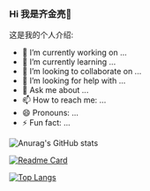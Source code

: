 ### Hi 我是齐金亮👋

这是我的个人介绍:

- 🔭 I’m currently working on ...
- 🌱 I’m currently learning ...
- 👯 I’m looking to collaborate on ...
- 🤔 I’m looking for help with ...
- 💬 Ask me about ...
- 📫 How to reach me: ...
- 😄 Pronouns: ...
- ⚡ Fun fact: ...

![Anurag's GitHub stats](https://github-readme-stats.vercel.app/api?username=qijinliang&show_icons=true&theme=radical)

[![Readme Card](https://github-readme-stats.vercel.app/api/pin/?username=qijinliang&repo=SwiftUI-WorkSpace)](https://github.com/qijinliang/SwiftUI-WorkSpace)


[![Top Langs](https://github-readme-stats.vercel.app/api/top-langs/?username=qijinliang&layout=compact)](https://github.com/qijinliang/SwiftUI-WorkSpace)




